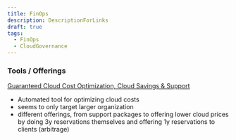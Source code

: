 ```yaml
---
title: FinOps
description: DescriptionForLinks
draft: true
tags:
  - FinOps
  - CloudGovernance
---
```

### Tools / Offerings
[Guaranteed Cloud Cost Optimization, Cloud Savings & Support](https://www.cloudkeeper.com/)
- Automated tool for optimizing cloud costs
- seems to only target larger organization
- different offerings, from support packages to offering lower cloud prices by doing 3y reservations themselves and offering 1y reservations to clients (arbitrage)